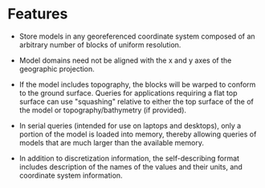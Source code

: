 # Features

* Store models in any georeferenced coordinate system composed of an arbitrary number of blocks of uniform resolution.

* Model domains need not be aligned with the x and y axes of the geographic projection.

* If the model includes topography, the blocks will be warped to conform to the ground surface. Queries for applications requiring a flat top surface can use "squashing" relative to either the top surface of the of the model or topography/bathymetry (if provided).

* In serial queries (intended for use on laptops and desktops), only a portion of the model is loaded into memory, thereby allowing queries of models that are much larger than the available memory.

* In addition to discretization information, the self-describing format includes description of the names of the values and their units, and coordinate system information.
